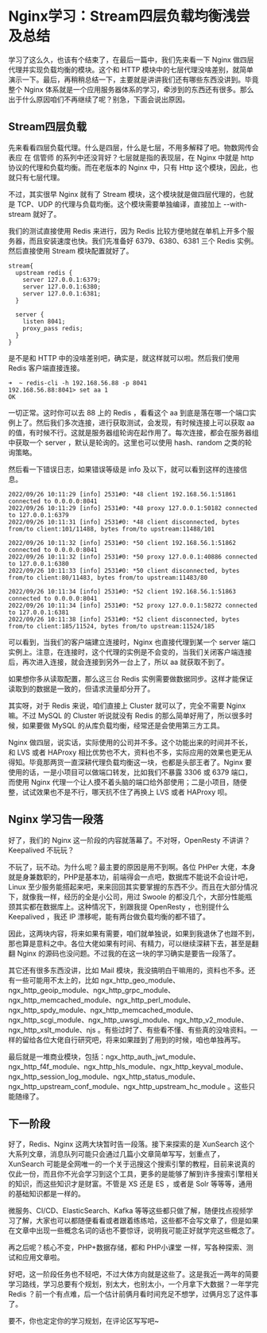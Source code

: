# Nginx学习：Stream四层负载均衡浅尝及总结

学习了这么久，也该有个结束了，在最后一篇中，我们先来看一下 Nginx 做四层代理并实现负载均衡的模块。这个和 HTTP 模块中的七层代理没啥差别，就简单演示一下。最后，再稍稍总结一下，主要就是讲讲我们还有哪些东西没讲到。毕竟整个 Nginx 体系就是一个应用服务器体系的学习，牵涉到的东西还有很多。那么出于什么原因咱们不再继续了呢？别急，下面会说出原因。

## Stream四层负载

先来看看四层负载代理。什么是四层，什么是七层，不用多解释了吧。物数网传会表应 在 信管师 的系列中还没背好？七层就是指的表现层，在 Nginx 中就是 http 协议的代理和负载均衡。而在老版本的 Nginx 中，只有 Http 这个模块，因此，也就只有七层代理。

不过，其实很早 Nginx 就有了 Stream 模块，这个模块就是做四层代理的，也就是 TCP、UDP 的代理与负载均衡。这个模块需要单独编译，直接加上 --with-stream 就好了。

我们的测试直接使用 Redis 来进行，因为 Redis 比较方便地就在单机上开多个服务器，而且安装速度也快。我们先准备好 6379、6380、6381 三个 Redis 实例。然后直接使用 Stream 模块配置就好了。

```nginx
stream{
  upstream redis {
    server 127.0.0.1:6379;
    server 127.0.0.1:6380;
    server 127.0.0.1:6381;
  }

  server {
    listen 8041;
    proxy_pass redis;
  }
}
```

是不是和 HTTP 中的没啥差别吧，确实是，就这样就可以啦。然后我们使用 Redis 客户端直接连接。

```shell
➜  ~ redis-cli -h 192.168.56.88 -p 8041
192.168.56.88:8041> set aa 1
OK
```

一切正常。这时你可以去 88 上的 Redis ，看看这个 aa 到底是落在哪一个端口实例上了。然后我们多次连接，进行获取测试，会发现，有时候连接上可以获取 aa 的值，有时候不行。这就是服务器组轮询在起作用了。每次连接，都会在服务器组中获取一个 server ，默认是轮询的。这里也可以使用 hash、random 之类的轮询策略。

然后看一下错误日志，如果错误等级是 info 及以下，就可以看到这样的连接信息。

```shell
2022/09/26 10:11:29 [info] 2531#0: *48 client 192.168.56.1:51861 connected to 0.0.0.0:8041
2022/09/26 10:11:29 [info] 2531#0: *48 proxy 127.0.0.1:50182 connected to 127.0.0.1:6379
2022/09/26 10:11:31 [info] 2531#0: *48 client disconnected, bytes from/to client:101/11488, bytes from/to upstream:11488/101

2022/09/26 10:11:32 [info] 2531#0: *50 client 192.168.56.1:51862 connected to 0.0.0.0:8041
2022/09/26 10:11:32 [info] 2531#0: *50 proxy 127.0.0.1:40886 connected to 127.0.0.1:6380
2022/09/26 10:11:33 [info] 2531#0: *50 client disconnected, bytes from/to client:80/11483, bytes from/to upstream:11483/80

2022/09/26 10:11:34 [info] 2531#0: *52 client 192.168.56.1:51863 connected to 0.0.0.0:8041
2022/09/26 10:11:34 [info] 2531#0: *52 proxy 127.0.0.1:58272 connected to 127.0.0.1:6381
2022/09/26 10:11:38 [info] 2531#0: *52 client disconnected, bytes from/to client:185/11524, bytes from/to upstream:11524/185
```

可以看到，当我们的客户端建立连接时，Nginx 也直接代理到某一个 server 端口实例上。注意，在连接时，这个代理的实例是不会变的，当我们关闭客户端连接后，再次进入连接，就会连接到另外一台上了，所以 aa 就获取不到了。

如果想你多从读取配置，那么这三台 Redis 实例需要做数据同步。这样才能保证读取到的数据是一致的，但请求流量却分开了。

其实呀，对于 Redis 来说，咱们直接上 Cluster 就可以了，完全不需要 Nginx 嘛。不过 MySQL 的 Cluster 听说就没有 Redis 的那么简单好用了，所以很多时候，如果要做 MySQL 的从库负载均衡，经常还是会使用第三方工具。

Nginx 做四层，说实话，实际使用的公司并不多。这个功能出来的时间并不长，和 LVS 或者 HAProxy 相比优势也不大，资料也不多，实际应用的效果也更无从得知。毕竟那两货一直深耕代理负载均衡这一块，也都是头部王者了。Nginx 要使用的话，一是小项目可以做端口转发，比如我们不暴露 3306 或 6379 端口，而使用 Nginx 代理一个让人摸不着头脑的端口给外部使用；二是小项目，随便整，试试效果也不是不行，哪天抗不住了再换上 LVS 或者 HAProxy 呗。

## Nginx 学习告一段落

好了，我们的 Nginx 这一阶段的内容就落幕了。不对呀，OpenResty 不讲讲？Keepalived 不玩玩？

不玩了，玩不动。为什么呢？最主要的原因是用不到啊。各位 PHPer 大佬，本身就是身兼数职的，PHP是基本功，前端得会一点吧，数据库不能说不会设计吧，Linux 至少服务能搭起来吧，来来回回其实要掌握的东西不少。而且在大部分情况下，就像我一样，经历的全是小公司，用过 Swoole 的都没几个，大部分性能瓶颈其实都在数据库上。这种情况下，别跟我提 OpenResty ，也别提什么 Keepalived ，我还 IP 漂移呢，能有两台做负载均衡的都不错了。

因此，这两块内容，将来如果有需要，咱们就单独说，如果到我退休了也踫不到，那也算是意料之中。各位大佬如果有时间、有精力，可以继续深耕下去，甚至是翻翻 Nginx 的源码也没问题。不过我的在这一块的学习确实是要告一段落了。

其它还有很多东西没讲，比如 Mail 模块，我没搞明白干嘛用的，资料也不多。还有一些可能用不太上的，比如 ngx_http_geo_module、ngx_http_geoip_module、ngx_http_grpc_module、ngx_http_memcached_module、ngx_http_perl_module、ngx_http_spdy_module、ngx_http_memcached_module、ngx_http_scgi_module、ngx_http_uwsgi_module、ngx_http_v2_module、ngx_http_xslt_module、njs 。有些过时了、有些看不懂、有些真的没啥资料。一样的留给各位大佬自行研究吧，将来如果踫到了用到的时候，咱也单独再写。

最后就是一堆商业模块，包括：ngx_http_auth_jwt_module、ngx_http_f4f_module、ngx_http_hls_module、ngx_http_keyval_module、ngx_http_session_log_module、ngx_http_status_module、ngx_http_upstream_conf_module、ngx_http_upstream_hc_module 。这些只能随缘了。

## 下一阶段

好了，Redis、Nginx 这两大块暂时告一段落。接下来探索的是 XunSearch 这个大系列文章，消息队列可能只会通过几篇小文章简单写写，划重点了，XunSearch 可能是全网唯一的一个关于迅搜这个搜索引擎的教程，目前来说真的仅此一份，而且你不光会学习到这个工具，更多的是能够了解到许多搜索引擎相关的知识，而这些知识才是财富。不管是 XS 还是 ES ，或者是 Solr 等等等，通用的基础知识都是一样的。

微服务、CI/CD、ElasticSearch、Kafka 等等这些都只做了解，随便找点视频学习了解，大家也可以都随便看看或者跟着练练哈，这些都不会写文章了，但是如果在文章中出现一些概念名词的话也不要惊讶，说明我可能正好就学完这些概念了。

再之后呢？核心不变，PHP+数据存储，都和 PHP小课堂 一样，写各种探索、测试和应用文章啦。

好吧，这一阶段任务也不轻吧，不过大体方向就是这些了。这是我近一两年的简要学习路线，学习总要有个规划，别太大，也别太小，一个月拿下大数据？一年学完 Redis ？前一个有点难，后一个估计前俩月看时间充足不想学，过俩月忘了这件事了。

要不，你也定定你的学习规划，在评论区写写吧~

